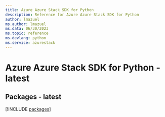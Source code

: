 ```yaml
---
title: Azure Azure Stack SDK for Python
description: Reference for Azure Azure Stack SDK for Python
author: lmazuel
ms.author: lmazuel
ms.data: 06/30/2023
ms.topic: reference
ms.devlang: python
ms.service: azurestack
---
```

# Azure Azure Stack SDK for Python - latest
## Packages - latest
[!INCLUDE [packages](azure-stack-index.md)]